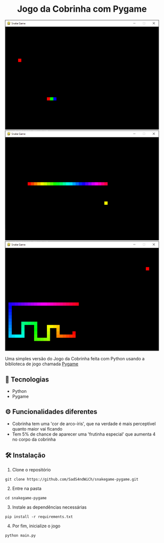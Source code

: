 <h1 align="center">
Jogo da Cobrinha com Pygame
</h1>

<div align="center">
  <img title="O jogo" src=".github/snakegame.png" />
</div>
<div align="center">
  <img title="Com a frutinha especial" src=".github/snakegame_special_fruit.png" />
</div>
<div align="center">
  <img title="Com a cobrinha maior" src=".github/snakegame_large_snake.png" />
</div>

Uma simples versão do Jogo da Cobrinha feita com Python usando a biblioteca de jogo chamada [Pygame](https://www.pygame.org/news)

## 🚀 Tecnologias
 - Python
 - Pygame

## ⚙ Funcionalidades diferentes
 - Cobrinha tem uma 'cor de arco-íris', que na verdade é mais perceptível quanto maior vai ficando
 - Tem 5% de chance de aparecer uma 'frutinha especial' que aumenta 4 no corpo da cobrinha

## 🛠 Instalação
 1. Clone o repositório
 ```
 git clone https://github.com/SadS4ndWiCh/snakegame-pygame.git
 ```
 2. Entre na pasta
 ```
 cd snakegame-pygame
 ```
 3. Instale as dependências necessárias
 ```
 pip install -r requirements.txt
 ```
 4. Por fim, inicialize o jogo
 ```
 python main.py
 ```